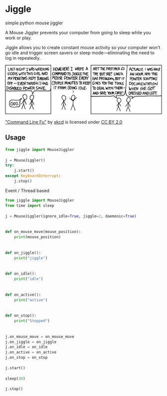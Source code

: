 # Jiggle

simple python mouse jiggler

A Mouse Jiggler prevents your computer from going to sleep while you work or play. 

Jiggle allows you to create constant mouse activity so your computer won't go idle and trigger screen savers or sleep mode—eliminating the need to log in repeatedly.
 
![](./xkcd.png)

["Command Line Fu"](https://xkcd.com/196/) by [xkcd](https://xkcd.com) is licensed under [CC BY 2.0](https://creativecommons.org/licenses/by/2.0/)

## Usage

```python
from jiggle import MouseJiggler

j = MouseJiggler()
try:
    j.start()
except KeyboardInterrupt:
    j.stop()

```

Event / Thread based

```python
from jiggle import MouseJiggler
from time import sleep

j = MouseJiggler(ignore_idle=True, jiggle=2, daemonic=True)


def on_mouse_move(mouse_position):
    print(mouse_position)


def on_jiggle():
    print("jiggle")


def on_idle():
    print("idle")


def on_active():
    print("active")


def on_stop():
    print("Stopped")


j.on_mouse_move = on_mouse_move
j.on_jiggle = on_jiggle
j.on_idle = on_idle
j.on_active = on_active
j.on_stop = on_stop

j.start()

sleep(30)

j.stop()
```
